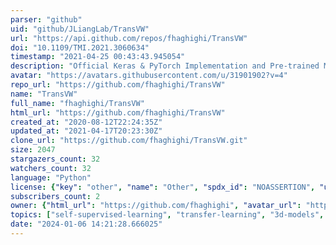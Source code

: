 ```yaml
---
parser: "github"
uid: "github/JLiangLab/TransVW"
url: "https://api.github.com/repos/fhaghighi/TransVW"
doi: "10.1109/TMI.2021.3060634"
timestamp: "2021-04-25 00:43:43.945054"
description: "Official Keras & PyTorch Implementation and Pre-trained Models for TransVW"
avatar: "https://avatars.githubusercontent.com/u/31901902?v=4"
repo_url: "https://github.com/fhaghighi/TransVW"
name: "TransVW"
full_name: "fhaghighi/TransVW"
html_url: "https://github.com/fhaghighi/TransVW"
created_at: "2020-08-12T22:24:35Z"
updated_at: "2021-04-17T20:23:30Z"
clone_url: "https://github.com/fhaghighi/TransVW.git"
size: 2047
stargazers_count: 32
watchers_count: 32
language: "Python"
license: {"key": "other", "name": "Other", "spdx_id": "NOASSERTION", "url": null, "node_id": "MDc6TGljZW5zZTA="}
subscribers_count: 2
owner: {"html_url": "https://github.com/fhaghighi", "avatar_url": "https://avatars.githubusercontent.com/u/31901902?v=4", "login": "fhaghighi", "type": "User"}
topics: ["self-supervised-learning", "transfer-learning", "3d-models", "medical-imaging", "fine-tuning"]
date: "2024-01-06 14:21:28.666025"
---
```

